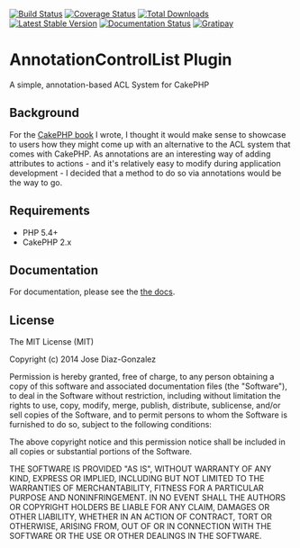 [![Build Status](https://img.shields.io/travis/josegonzalez/cakephp-annotation-control-list/master.svg?style=flat-square)](https://travis-ci.org/josegonzalez/cakephp-annotation-control-list)
[![Coverage Status](https://img.shields.io/coveralls/josegonzalez/cakephp-annotation-control-list/master.svg?style=flat-square)](https://coveralls.io/r/josegonzalez/cakephp-annotation-control-list?branch=master)
[![Total Downloads](https://img.shields.io/packagist/dt/josegonzalez/cakephp-annotation-control-list.svg?style=flat-square)](https://packagist.org/packages/josegonzalez/cakephp-annotation-control-list)
[![Latest Stable Version](https://img.shields.io/packagist/v/josegonzalez/cakephp-annotation-control-list.svg?style=flat-square)](https://packagist.org/packages/josegonzalez/cakephp-annotation-control-list)
[![Documentation Status](https://readthedocs.org/projects/cakephp-annotation-control-list/badge/?version=latest)](https://readthedocs.org/projects/cakephp-annotation-control-list/?badge=latest)
[![Gratipay](https://img.shields.io/gratipay/josegonzalez.svg?style=flat-square)](https://gratipay.com/~josegonzalez/)

# AnnotationControlList Plugin

A simple, annotation-based ACL System for CakePHP

## Background

For the [CakePHP book](http://josediazgonzalez.com/cakephp-book/) I wrote, I thought it would make sense to showcase to users how they might come up with an alternative to the ACL system that comes with CakePHP. As annotations are an interesting way of adding attributes to actions - and it's relatively easy to modify during application development - I decided that a method to do so via annotations would be the way to go.

## Requirements

* PHP 5.4+
* CakePHP 2.x

## Documentation
For documentation, please see the [the docs](http://cakephp-annotation-control-list.readthedocs.org/en/latest/).

## License

The MIT License (MIT)

Copyright (c) 2014 Jose Diaz-Gonzalez

Permission is hereby granted, free of charge, to any person obtaining a copy
of this software and associated documentation files (the "Software"), to deal
in the Software without restriction, including without limitation the rights
to use, copy, modify, merge, publish, distribute, sublicense, and/or sell
copies of the Software, and to permit persons to whom the Software is
furnished to do so, subject to the following conditions:

The above copyright notice and this permission notice shall be included in
all copies or substantial portions of the Software.

THE SOFTWARE IS PROVIDED "AS IS", WITHOUT WARRANTY OF ANY KIND, EXPRESS OR
IMPLIED, INCLUDING BUT NOT LIMITED TO THE WARRANTIES OF MERCHANTABILITY,
FITNESS FOR A PARTICULAR PURPOSE AND NONINFRINGEMENT. IN NO EVENT SHALL THE
AUTHORS OR COPYRIGHT HOLDERS BE LIABLE FOR ANY CLAIM, DAMAGES OR OTHER
LIABILITY, WHETHER IN AN ACTION OF CONTRACT, TORT OR OTHERWISE, ARISING FROM,
OUT OF OR IN CONNECTION WITH THE SOFTWARE OR THE USE OR OTHER DEALINGS IN
THE SOFTWARE.
